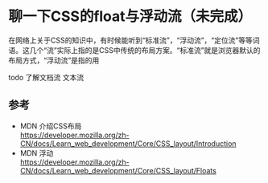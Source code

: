 # 聊一下CSS的float与浮动流（未完成）
在网络上关于CSS的知识中，有时候能听到“标准流”，“浮动流”，“定位流”等等词语。这几个“流”实际上指的是CSS中传统的布局方案。“标准流”就是浏览器默认的布局方式，“浮动流”是指的用



todo  了解文档流 文本流


## 参考
- MDN 介绍CSS布局\
  https://developer.mozilla.org/zh-CN/docs/Learn_web_development/Core/CSS_layout/Introduction
- MDN 浮动\
  https://developer.mozilla.org/zh-CN/docs/Learn_web_development/Core/CSS_layout/Floats


